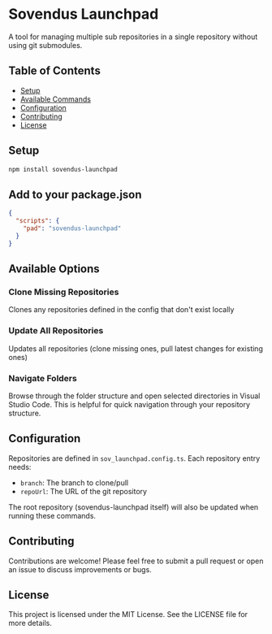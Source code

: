 # Sovendus Launchpad

A tool for managing multiple sub repositories in a single repository without using git submodules.

## Table of Contents

- [Setup](#setup)
- [Available Commands](#available-options)
- [Configuration](#configuration)
- [Contributing](#contributing)
- [License](#license)

## Setup

```bash
npm install sovendus-launchpad
```

## Add to your package.json

```json
{
  "scripts": {
    "pad": "sovendus-launchpad"
  }
}
```

## Available Options

### Clone Missing Repositories

Clones any repositories defined in the config that don't exist locally

### Update All Repositories

Updates all repositories (clone missing ones, pull latest changes for existing ones)

### Navigate Folders

Browse through the folder structure and open selected directories in Visual Studio Code.
This is helpful for quick navigation through your repository structure.

## Configuration

Repositories are defined in `sov_launchpad.config.ts`. Each repository entry needs:

- `branch`: The branch to clone/pull
- `repoUrl`: The URL of the git repository

The root repository (sovendus-launchpad itself) will also be updated when running these commands.

## Contributing

Contributions are welcome! Please feel free to submit a pull request or open an issue to discuss improvements or bugs.

## License

This project is licensed under the MIT License. See the LICENSE file for more details.
